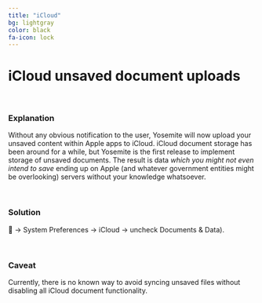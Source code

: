 ```yaml
---
title: "iCloud"
bg: lightgray
color: black
fa-icon: lock
---
```


# iCloud unsaved document uploads

<br />

### Explanation

Without any obvious notification to the user, Yosemite will now upload your unsaved content within Apple apps to iCloud. iCloud document storage has been around for a while, but Yosemite is the first release to implement storage of unsaved documents. The result is data *which you might not even intend to save* ending up on Apple (and whatever government entities might be overlooking) servers without your knowledge whatsoever.

<br />

### Solution

 → System Preferences → iCloud → uncheck Documents & Data).

<br />

### Caveat

Currently, there is no known way to avoid syncing unsaved files without disabling all iCloud document functionality.